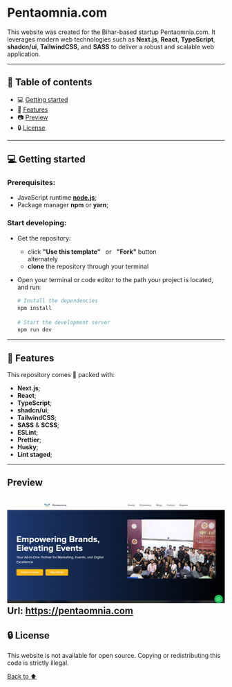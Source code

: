 [node]: https://nodejs.org/en
[browserslist]: https://browsersl.ist/#q=last+3+versions%2C%3E+0.2%25%2C+not+dead
[chrome-icon]: https://github.com/alrra/browser-logos/blob/main/src/chrome/chrome_64x64.png
[firefox-icon]: https://github.com/alrra/browser-logos/blob/main/src/firefox/firefox_64x64.png
[edge-icon]: https://github.com/alrra/browser-logos/blob/main/src/edge/edge_64x64.png
[opera-icon]: https://github.com/alrra/browser-logos/blob/main/src/opera/opera_64x64.png
[safari-icon]: https://github.com/alrra/browser-logos/blob/main/src/safari/safari_64x64.png

# Pentaomnia.com

This website was created for the Bihar-based startup Pentaomnia.com. It leverages modern web technologies such as **Next.js**, **React**, **TypeScript**, **shadcn/ui**, **TailwindCSS**, and **SASS** to deliver a robust and scalable web application.

---

## :bookmark: Table of contents

- :computer: [Getting started](#computer-getting-started "Go to 'Getting started' section")
- :battery: [Features](#battery-features "Go to 'Features' section")
- :camera: [Preview](#camera-preview "Go to 'Preview' section")
- :lock: [License](#lock-license "Go to 'License' section")

---

## :computer: Getting started

### Prerequisites:

- JavaScript runtime **[node.js][node]**;
- Package manager **npm** or **yarn**;

### Start developing:

- Get the repository:
  - click **"Use this template"** &nbsp; or &nbsp; **"Fork"** button <br /> alternately
  - **clone** the repository through your terminal
- Open your terminal or code editor to the path your project is located, and run:
    
    ```bash
    # Install the dependencies
    npm install
    
    # Start the development server
    npm run dev
    ```

---

## :battery: Features

This repository comes 🔋 packed with:

- **Next.js**;
- **React**;
- **TypeScript**;
- **shadcn/ui**;
- **TailwindCSS**;
- **SASS** & **SCSS**;
- **ESLint**;
- **Prettier**;
- **Husky**;
- **Lint staged**;

---

## Preview

![Pentaomnia Preview](./public/images/page.png)
Url: https://pentaomnia.com
---

## :lock: License

This website is not available for open source. Copying or redistributing this code is strictly illegal.

[Back to :arrow_up:](#pentaomniacom "Back to 'Table of contents' section")